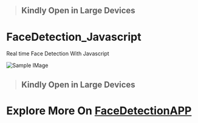 > ## Kindly Open in Large Devices

# FaceDetection_Javascript
Real time Face Detection With Javascript

![Sample IMage](https://user-images.githubusercontent.com/31125521/57224752-ad3dc080-700a-11e9-85b9-1357b9f9bca4.gif)

> ## Kindly Open in Large Devices
# Explore More On [FaceDetectionAPP](https://facedetection-a4b5d.firebaseapp.com)
